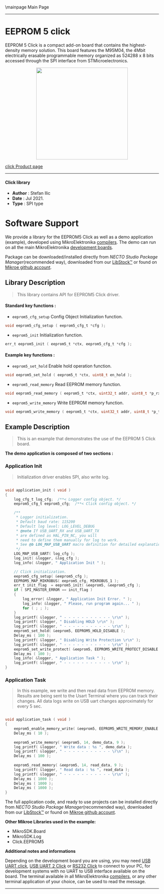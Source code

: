 \mainpage Main Page

---
# EEPROM 5 click

EEPROM 5 Click is a compact add-on board that contains the highest-density memory solution. This board features the M95M04, the 4Mbit electrically erasable programmable memory organized as 524288 x 8 bits accessed through the SPI interface from STMicroelectronics.

<p align="center">
  <img src="https://download.mikroe.com/images/click_for_ide/eeprom_5_click.png" height=300px>
</p>

[click Product page](https://www.mikroe.com/eeprom-5-click)

---


#### Click library

- **Author**        : Stefan Ilic
- **Date**          : Jul 2021.
- **Type**          : SPI type


# Software Support

We provide a library for the EEPROM5 Click
as well as a demo application (example), developed using MikroElektronika
[compilers](https://www.mikroe.com/necto-studio).
The demo can run on all the main MikroElektronika [development boards](https://www.mikroe.com/development-boards).

Package can be downloaded/installed directly from *NECTO Studio Package Manager*(recommended way), downloaded from our [LibStock&trade;](https://libstock.mikroe.com) or found on [Mikroe github account](https://github.com/MikroElektronika/mikrosdk_click_v2/tree/master/clicks).

## Library Description

> This library contains API for EEPROM5 Click driver.

#### Standard key functions :

- `eeprom5_cfg_setup` Config Object Initialization function.
```c
void eeprom5_cfg_setup ( eeprom5_cfg_t *cfg );
```

- `eeprom5_init` Initialization function.
```c
err_t eeprom5_init ( eeprom5_t *ctx, eeprom5_cfg_t *cfg );
```

#### Example key functions :

- `eeprom5_set_hold` Enable hold operation function.
```c
void eeprom5_set_hold ( eeprom5_t *ctx, uint8_t en_hold );
```

- `eeprom5_read_memory` Read EEPROM memory function.
```c
void eeprom5_read_memory ( eeprom5_t *ctx, uint32_t addr, uint8_t *p_rx_data, uint8_t n_bytes );
```

- `eeprom5_write_memory` Write EEPROM memory function.
```c
void eeprom5_write_memory ( eeprom5_t *ctx, uint32_t addr, uint8_t *p_tx_data, uint8_t n_bytes );
```

## Example Description

> This is an example that demonstrates the use of the EEPROM 5 Click board.

**The demo application is composed of two sections :**

### Application Init

> Initialization driver enables SPI, also write log.

```c

void application_init ( void ) 
{
    log_cfg_t log_cfg;  /**< Logger config object. */
    eeprom5_cfg_t eeprom5_cfg;  /**< Click config object. */

    /** 
     * Logger initialization.
     * Default baud rate: 115200
     * Default log level: LOG_LEVEL_DEBUG
     * @note If USB_UART_RX and USB_UART_TX 
     * are defined as HAL_PIN_NC, you will 
     * need to define them manually for log to work. 
     * See @b LOG_MAP_USB_UART macro definition for detailed explanation.
     */
    LOG_MAP_USB_UART( log_cfg );
    log_init( &logger, &log_cfg );
    log_info( &logger, " Application Init " );

    // Click initialization.
    eeprom5_cfg_setup( &eeprom5_cfg );
    EEPROM5_MAP_MIKROBUS( eeprom5_cfg, MIKROBUS_1 );
    err_t init_flag  = eeprom5_init( &eeprom5, &eeprom5_cfg );
    if ( SPI_MASTER_ERROR == init_flag ) 
    {
        log_error( &logger, " Application Init Error. " );
        log_info( &logger, " Please, run program again... " );
        for ( ; ; );
    }
    log_printf( &logger, " - - - - - - - - - - - \r\n" );
    log_printf( &logger, " Disabling HOLD \r\n" );
    log_printf( &logger, " - - - - - - - - - - - \r\n" );
    eeprom5_set_hold( &eeprom5, EEPROM5_HOLD_DISABLE );
    Delay_ms ( 100 );
    log_printf( &logger, " Disabling Write Protection \r\n" );
    log_printf( &logger, " - - - - - - - - - - - \r\n" );
    eeprom5_set_write_protect( &eeprom5, EEPROM5_WRITE_PROTECT_DISABLE );
    Delay_ms ( 100 );
    log_info( &logger, " Application Task " );
    log_printf( &logger, " - - - - - - - - - - - \r\n" );
}

```

### Application Task

> In this example, we write and then read data from EEPROM memory. Results are being sent to the Usart Terminal where you can track their changes. All data logs write on USB uart changes approximately for every 5 sec.

```c

void application_task ( void ) 
{
    eeprom5_enable_memory_write( &eeprom5, EEPROM5_WRITE_MEMORY_ENABLE );
    Delay_ms ( 10 );
    
    eeprom5_write_memory( &eeprom5, 14, demo_data, 9 );
    log_printf( &logger, " Write data : %s ", demo_data );
    log_printf( &logger, " - - - - - - - - - - - \r\n" );
    Delay_ms ( 100 );
    
    eeprom5_read_memory( &eeprom5, 14, read_data, 9 );
    log_printf( &logger, " Read data : %s ", read_data );
    log_printf( &logger, " - - - - - - - - - - - \r\n" );
    Delay_ms ( 1000 );
    Delay_ms ( 1000 );
    Delay_ms ( 1000 );
}

```


The full application code, and ready to use projects can be installed directly from *NECTO Studio Package Manager*(recommended way), downloaded from our [LibStock&trade;](https://libstock.mikroe.com) or found on [Mikroe github account](https://github.com/MikroElektronika/mikrosdk_click_v2/tree/master/clicks).

**Other Mikroe Libraries used in the example:**

- MikroSDK.Board
- MikroSDK.Log
- Click.EEPROM5

**Additional notes and informations**

Depending on the development board you are using, you may need
[USB UART click](http://shop.mikroe.com/usb-uart-click),
[USB UART 2 Click](http://shop.mikroe.com/usb-uart-2-click) or
[RS232 Click](http://shop.mikroe.com/rs232-click) to connect to your PC, for
development systems with no UART to USB interface available on the board. The
terminal available in all MikroElektronika
[compilers](http://shop.mikroe.com/compilers), or any other terminal application
of your choice, can be used to read the message.

---
